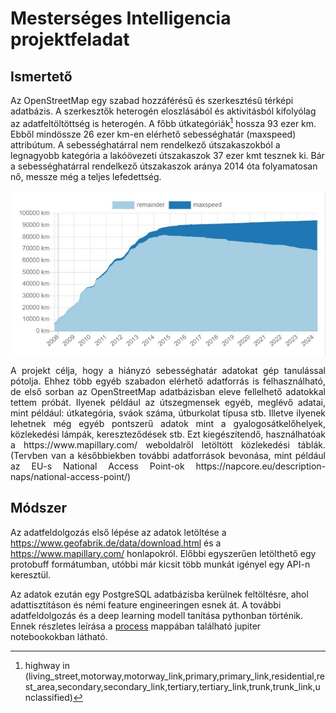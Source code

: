 # Mesterséges Intelligencia projektfeladat
## Ismertető
Az OpenStreetMap egy szabad hozzáférésű és szerkesztésű térképi adatbázis. A szerkesztők heterogén eloszlásából és aktivitásból kifolyólag az adatfeltöltöttség is heterogén. 
A főbb útkategóriák[^1] hossza 93 ezer km. Ebből mindössze 26 ezer km-en elérhető sebességhatár (maxspeed) attribútum. A sebességhatárral nem rendelkező útszakaszokból a legnagyobb kategória a lakóövezeti útszakaszok 37 ezer kmt tesznek ki. Bár a sebességhatárral rendelkező útszakaszok aránya 2014 óta folyamatosan nő, messze még a teljes lefedettség.

![Maxspeed attribútum elérhetősége](images/maxspeed_presence_hu.jpg)

<div style="text-align: justify">
A projekt célja, hogy a hiányzó sebességhatár adatokat gép tanulással pótolja. Ehhez több egyéb szabadon elérhető adatforrás is felhasználható, de első sorban az OpenStreetMap adatbázisban eleve fellelhető adatokkal tettem próbát. Ilyenek például az útszegmensek egyéb, meglévő adatai, mint például: útkategória, sváok száma, útburkolat típusa stb. Illetve ilyenek lehetnek még egyéb pontszerű adatok mint a gyalogosátkelőhelyek, közlekedési lámpák, kereszteződések stb. Ezt kiegészítendő, használhatóak a https://www.mapillary.com/ weboldalről letöltött közlekedési táblák. (Tervben van a későbbiekben további adatforrások bevonása, mint például az EU-s National Access Point-ok https://napcore.eu/description-naps/national-access-point/) </div>

## Módszer
Az adatfeldolgozás első lépése az adatok letöltése a https://www.geofabrik.de/data/download.html és a https://www.mapillary.com/ honlapokról. Előbbi egyszerűen letölthető egy protobuff formátumban, utóbbi már kicsit több munkát igényel egy API-n keresztül. 

Az adatok ezután egy PostgreSQL adatbázisba kerülnek feltöltésre, ahol adattisztításon és némi feature engineeringen esnek át. A további adatfeldolgozás és a deep learning modell tanítása pythonban történik. Ennek részletes leírása a [process](https://github.com/588chm/isa/tree/main/BME/AI/process) mappában található jupiter notebookokban látható.


[^1]: highway in (living_street,motorway,motorway_link,primary,primary_link,residential,rest_area,secondary,secondary_link,tertiary,tertiary_link,trunk,trunk_link,unclassified)
